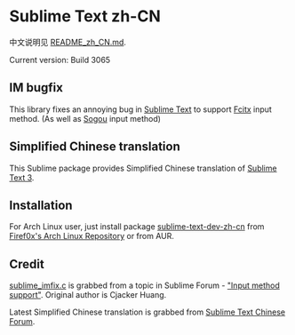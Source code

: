 Sublime Text zh-CN
==================

中文说明见 [README_zh_CN.md][1].

Current version: Build 3065

IM bugfix
----------
This library fixes an annoying bug in [Sublime Text][2] to support [Fcitx][3] input method.
(As well as [Sogou][4] input method)

Simplified Chinese translation
----------
This Sublime package provides Simplified Chinese translation of [Sublime Text 3][5].

Installation
----------
For Arch Linux user, just install package [sublime-text-dev-zh-cn][6] from
[Firef0x's Arch Linux Repository][7] or from AUR.

Credit
----------
[sublime_imfix.c][8] is grabbed from a topic in Sublime Forum - ["Input method support"][9].
Original author is Cjacker Huang.

Latest Simplified Chinese translation is grabbed from [Sublime Text Chinese Forum][10].

[1]: https://github.com/Firef0x/SublimeText-zh-CN/blob/master/README_zh_CN.md
[2]: http://www.sublimetext.com
[3]: http://fcitx-im.org
[4]: http://pinyin.sogou.com/linux/
[5]: http://www.sublimetext.com/3
[6]: https://aur.archlinux.org/packages/sublime-text-dev-zh-cn
[7]: http://firef0x.github.io/archrepo.html
[8]: https://github.com/Firef0x/SublimeText-zh-CN/blob/master/src/fix/imfix/sublime_imfix.c
[9]: http://www.sublimetext.com/forum/viewtopic.php?f=3&t=7006&start=10#p41343
[10]: http://sublimetext.iaixue.com

